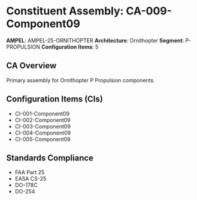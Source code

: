 # Constituent Assembly: CA-009-Component09

**AMPEL**: AMPEL-25-ORNITHOPTER
**Architecture**: Ornithopter
**Segment**: P-PROPULSION
**Configuration Items**: 5

## CA Overview
Primary assembly for Ornithopter P Propulsion components.

## Configuration Items (CIs)
- CI-001-Component09
- CI-002-Component09
- CI-003-Component09
- CI-004-Component09
- CI-005-Component09

## Standards Compliance
- FAA Part 25
- EASA CS-25
- DO-178C
- DO-254

